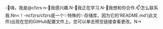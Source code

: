 -👋嗨，我是@cfzrs n-👀我感兴趣.N-🌱我正在学习.N-💞️我想和你合作.📫怎么联系我.Nn<！-ncfzrs/cfzrs是一个✨特殊的✨存储库，因为它的‘README.md’(此文件)出现在您的GitHub配置文件上。您可以单击预览链接查看更改。N->
